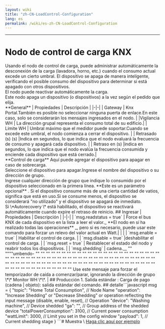 ```yaml
---
layout: wiki
title: "zh-CN-LoadControl-Configuration"
lang: es
permalink: /wiki/es-zh-CN-LoadControl-Configuration
---
```

---
# Nodo de control de carga KNX
<p> Usando el nodo de control de carga, puede administrar automáticamente la desconexión de la carga (lavadora, horno, etc.) cuando el consumo actual excede un cierto umbral.
El dispositivo se apaga de manera inteligente, verificando el posible consumo del dispositivo para determinar si está apagado con otros dispositivos.<br/>
El nodo puede reactivar automáticamente la carga.<br/>
Este nodo apaga un dispositivo (o dispositivos) a la vez según el pedido que elija. <br/>
**General**
| Propiedades | Descripción |
|-|-|
| Gateway | Knx Portal.También es posible no seleccionar ninguna puerta de enlace.En este caso, solo se considerarán los mensajes ingresados ​​en el nodo. |
|Vigilancia WH | La dirección grupal representa el consumo total de su edificio.|
| Límite WH | Umbral máximo que el medidor puede soportar.Cuando se excede este umbral, el nodo comienza a cerrar el dispositivo. |
| Retrasado (s) (s) |Indica en segundos, lo que indica que el nodo evaluará la frecuencia de consumo y apagará cada dispositivo. |
| Retraso en (s) |indica en segundos, lo que indica que el nodo evalúa la frecuencia consumida y enciende cada dispositivo que está cerrado.|
<br/>
**Control de carga**
Aquí puede agregar el dispositivo para apagar en caso de sobrecarga.<br/>
Seleccione el dispositivo para apagar.Ingrese el nombre del dispositivo o su dirección de grupo.<br/>
Ingrese cualquier dirección de grupo que indique lo consumido por el dispositivo seleccionado en la primera línea. **Este es un parámetro opcional** . Si el dispositivo consume más de una cierta cantidad de vatios, significa que está en uso.Si se consume menos, el dispositivo se considerará "no utilizado" y el dispositivo se apagará de inmediato. <br/>
Si \*Autorecovery \* está habilitado, el dispositivo se reactivará automáticamente cuando expire el retraso de reinicio.
## Ingresar
| Propiedades | Descripción |
|-|-|
| `msg.readstatus = true` | Force el bus KNX de cada dispositivo en la lista a leer el valor._ **El nodo en sí ha realizado todas las operaciones** _, pero si es necesario, puede usar este comando para forzar un relevo del valor actual en Watt.| | |
| `msg.enable = true` | Habilitar el control de carga. |
| `msg.disable = true` |deshabilitar el control de carga. |
| `msg.reset = true` | Restablecer el estado del nodo y reabrir todos los dispositivos. |
| `msg.shedding` | cadena.__ "" """"umbendo- "" "" "" "" "" "" "" "" "" "" "" "" "" "" "" "" "" "" "" "" "" "" "" "" "" "" "" "" "" "" "" "" "" "" "" "" "" "" "" "" "" "" "" "" "" "" "" "" "" "" "" "" "" "" "" "" "" "" "" "" "" "" "" "" "" "" "" "" "" "" "" "" "" "" "" "" "" "" "" "" "" "" "" "" "" "" "" "" "" "" "" "" "" "" "" Use este mensaje para forzar el temporizador de caída a comenzar/parar, ignorando la dirección de grupo \*\* Monitor WH \*\*. |
## Producción
1. Salida estándar
: Carga de pago (cadena | objeto): salida estándar del comando.
## detalle```javascript
msg = {
  "topic": "Home Total Consumption", // Node Name
  "operation": "Increase Shedding" or "Decrease Shedding" or operation reflecting the input message (disable, enable, reset), // Operation
  "device": "Washing machine", // Device shedded
  "ga": "", // Group address of the shedded device
  "totalPowerConsumption": 3100, // Current power consumption
  "wattLimit": 3000, // Limit you set in the config window
  "payload": 1, // Current shedding stage
}
```# Muestra
\ <a href = "/node-red-contrib-knx-ultimate/wiki/SampleLoadControl"> Haga clic aquí por ejemplo </a>
<br/>
